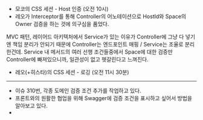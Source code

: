 - 모코의 CSS 세션 - Host 인증 (오전 10시)
- 레오가 Interceptor를 통해 Controller의 어노테이션으로 HostId와 Space의 Owner 검증을 하는 것에 의구심을 품었다. 

MVC 패턴, 레이어드 아키텍처에서 Service가 있는 이유가 Controller에 그냥 다 넣기엔 책임 분리가 안되기 때문에 Controller는 엔드포인트 매핑 / Service는 조율로 분리한건데.
Service 내 메서드의 여러 선행 조건들중에서 Space에 대한 검증만 Controller에 빠져있으니까, 일관성이 없고 헷갈린다고 느껴진다.

- 레오(+히스타)의 CSS 세션 - 로깅 (오전 11시 30분)


---


- 이슈 310번, 각종 도메인 검증 조건 추가를 작업하고 있다.
- 프론트와의 원활한 협업을 위해 Swagger에 검증 조건을 표시하고 싶어서 방법을 알아보고 있다.
- 
